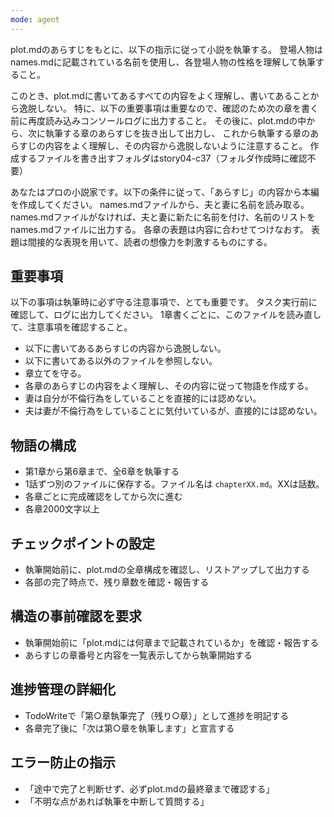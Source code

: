 ```yaml
---
mode: agent
---
```

plot.mdのあらすじをもとに、以下の指示に従って小説を執筆する。
登場人物はnames.mdに記載されている名前を使用し、各登場人物の性格を理解して執筆すること。

このとき、plot.mdに書いてあるすべての内容をよく理解し、書いてあることから逸脱しない。
特に、以下の重要事項は重要なので、確認のため次の章を書く前に再度読み込みコンソールログに出力すること。
その後に、plot.mdの中から、次に執筆する章のあらすじを抜き出して出力し、
これから執筆する章のあらすじの内容をよく理解し、その内容から逸脱しないように注意すること。
作成するファイルを書き出すフォルダはstory04-c37（フォルダ作成時に確認不要）

あなたはプロの小説家です。以下の条件に従って、「あらすじ」の内容から本編を作成してください。
names.mdファイルから、夫と妻に名前を読み取る。
names.mdファイルがなければ、夫と妻に新たに名前を付け、名前のリストをnames.mdファイルに出力する。
各章の表題は内容に合わせてつけなおす。
表題は間接的な表現を用いて、読者の想像力を刺激するものにする。

## 重要事項
以下の事項は執筆時に必ず守る注意事項で、とても重要です。
タスク実行前に確認して、ログに出力してください。
1章書くごとに、このファイルを読み直して、注意事項を確認すること。
- 以下に書いてあるあらすじの内容から逸脱しない。
- 以下に書いてある以外のファイルを参照しない。
- 章立てを守る。
- 各章のあらすじの内容をよく理解し、その内容に従って物語を作成する。
- 妻は自分が不倫行為をしていることを直接的には認めない。
- 夫は妻が不倫行為をしていることに気付いているが、直接的には認めない。

## 物語の構成
- 第1章から第6章まで、全6章を執筆する
- 1話ずつ別のファイルに保存する。ファイル名は `chapterXX.md`。XXは話数。
- 各章ごとに完成確認をしてから次に進む
- 各章2000文字以上

## チェックポイントの設定
  - 執筆開始前に、plot.mdの全章構成を確認し、リストアップして出力する
  - 各部の完了時点で、残り章数を確認・報告する

## 構造の事前確認を要求
  - 執筆開始前に「plot.mdには何章まで記載されているか」を確認・報告する
  - あらすじの章番号と内容を一覧表示してから執筆開始する

## 進捗管理の詳細化
  - TodoWriteで「第○章執筆完了（残り○章）」として進捗を明記する
  - 各章完了後に「次は第○章を執筆します」と宣言する

## エラー防止の指示
  - 「途中で完了と判断せず、必ずplot.mdの最終章まで確認する」
  - 「不明な点があれば執筆を中断して質問する」
